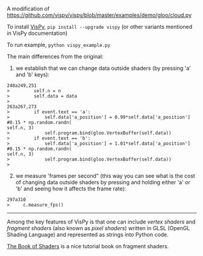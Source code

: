 A modification of https://github.com/vispy/vispy/blob/master/examples/demo/gloo/cloud.py

To install [VisPy](http://vispy.org/), `pip install --upgrade vispy` (or other variants mentioned in VisPy documentation)

To run example, `python vispy_example.py`

The main differences from the original:

1) we establish that we can change data outside shaders (by pressing 'a' and 'b' keys):

```
248a249,251
>         self.n = n
>         self.data = data
>
263a267,273
>         if event.text == 'a':
>             self.data['a_position'] = 0.99*self.data['a_position']  #0.15 * np.random.randn(                                                                                 self.n, 3)
>             self.program.bind(gloo.VertexBuffer(self.data))
>         if event.text == 'b':
>             self.data['a_position'] = 1.01*self.data['a_position']  #0.15 * np.random.randn(                                                                                 self.n, 3)
>             self.program.bind(gloo.VertexBuffer(self.data))
>
```

2) we measure 'frames per second" (this way you can see what is the cost of changing data outside shaders by pressing and holding either 'a' or 'b' and seeing how it affects the frame rate): 

```
297a310
>     c.measure_fps()
```

***

Among the key features of VisPy is that one can include _vertex shaders_ and _fragment shaders_ (also known as _pixel shaders_)  written in GLSL (OpenGL Shading Language) and represented as strings into Python code. 

[The Book of Shaders](https://thebookofshaders.com/) is a nice tutorial book on fragment shaders.

